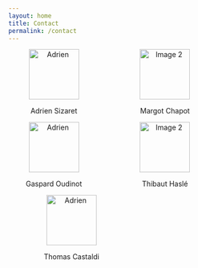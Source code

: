 ```yaml
---
layout: home
title: Contact
permalink: /contact
---
```


<style>
    .square-image {
        width: 100px;
        height: 100px;
    }

    .centered-content {
        text-align: center;
    }
</style>


<div class="centered-content">
    <div style="width: 80%;">
        <div style="display: flex; justify-content: space-between;">
            <div style="width: 45%;">
                <img src="{{ site.baseurl }}/assets/img/Adrien.jpeg" alt="Adrien" class="square-image">
                <p>Adrien Sizaret</p>
            </div>
            <div style="width: 45%;">
                <img src="{{ site.baseurl }}/assets/plots/image2.png" alt="Image 2" class="square-image">
                <p>Margot Chapot</p>
            </div>
        </div>
    </div>
</div>

<div class="centered-content">
    <div style="width: 80%;">
        <div style="display: flex; justify-content: space-between;">
            <div style="width: 45%;">
                <img src="{{ site.baseurl }}/assets/img/Adrien.jpeg" alt="Adrien" class="square-image">
                <p>Gaspard Oudinot</p>
            </div>
            <div style="width: 45%;">
                <img src="{{ site.baseurl }}/assets/plots/image2.png" alt="Image 2" class="square-image">
                <p>Thibaut Haslé</p>
            </div>
        </div>
    </div>
</div>

<div class="centered-content">
    <div style="width: 50%;">
        <img src="{{ site.baseurl }}/assets/img/Adrien.jpeg" alt="Adrien" class="square-image">
        <p>Thomas Castaldi</p>
    </div>
</div>